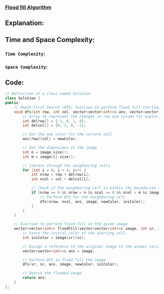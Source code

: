 ### [Flood fill Algorithm](https://www.geeksforgeeks.org/problems/flood-fill-algorithm1856/1?utm_source=youtube&utm_medium=collab_striver_ytdescription&utm_campaign=flood-fill-algorithm)

## Explanation:

## Time and Space Complexity:
### `Time Complexity`:

### `Space Complexity`:

## Code:
```cpp
// Definition of a class named Solution
class Solution {
public:
    // Depth-First Search (DFS) function to perform flood fill starting from a given cell
    void dfs(int row, int col, vector<vector<int>>& ans, vector<vector<int>>& image, int newColor, int iniColor) {
        // Array to represent the changes in row and column for exploring neighboring cells
        int delrow[] = {-1, 0, 1, 0};
        int delcol[] = {0, 1, 0, -1};

        // Set the new color for the current cell
        ans[row][col] = newColor;

        // Get the dimensions of the image
        int n = image.size();
        int m = image[0].size();

        // Iterate through the neighboring cells
        for (int i = 0; i < 4; i++) {
            int nrow = row + delrow[i];
            int ncol = col + delcol[i];

            // Check if the neighboring cell is within the boundaries and has the initial color
            if (nrow >= 0 && nrow < n && ncol >= 0 && ncol < m && image[nrow][ncol] == iniColor && ans[nrow][ncol] != newColor) {
                // Perform DFS for the neighboring cell
                dfs(nrow, ncol, ans, image, newColor, iniColor);
            }
        } 
    }

    // Function to perform flood fill on the given image
    vector<vector<int>> floodFill(vector<vector<int>>& image, int sr, int sc, int newColor) {
        // Store the initial color of the starting cell
        int iniColor = image[sr][sc];

        // Assign a reference to the original image to the answer variable
        vector<vector<int>>& ans = image;

        // Perform DFS to flood fill the image
        dfs(sr, sc, ans, image, newColor, iniColor);

        // Return the flooded image
        return ans;
    }
};

```
